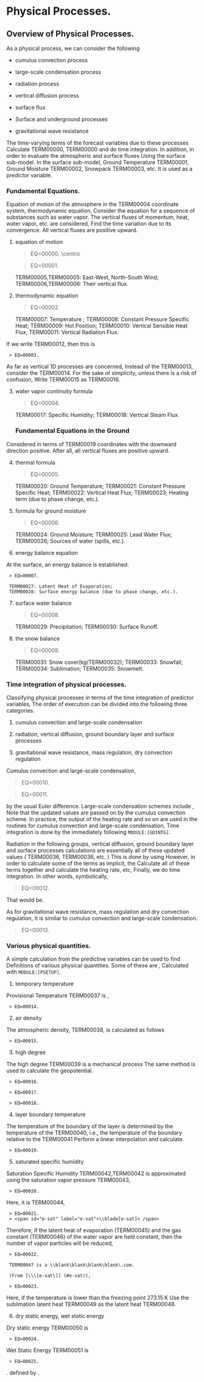 # Physical Processes.

## Overview of Physical Processes.

As a physical process, we can consider the following

 - cumulus convection process

 - large-scale condensation process

 - radiation process

 - vertical diffusion process

 - surface flux

 - Surface and underground processes

 - gravitational wave resistance

The time-varying terms of the forecast variables due to these processes
Calculate TERM00000, TERM00000 and do time integration.
In addition, in order to evaluate the atmospheric and surface fluxes
Using the surface sub-model.
In the surface sub-model,
Ground Temperature TERM00001, Ground Moisture TERM00002, Snowpack TERM00003, etc.
It is used as a predictor variable.

### Fundamental Equations.

Equation of motion of the atmosphere in the TERM00004 coordinate system, thermodynamic equation,
Consider the equation for a sequence of substances such as water vapor.
The vertical fluxes of momentum, heat, water vapor, etc. are considered,
Find the time variation due to its convergence.
All vertical fluxes are positive upward.

1. equation of motion

     > EQ=00000.
     > <span id="u-eq.orig" label="u-eq.orig" label="u-eq.orig">\\centric</span>

     > EQ=00001.

     TERM00005,TERM00005: East-West, North-South Wind;
     TERM00006,TERM00006: Their vertical flux.

2. thermodynamic equation

     > EQ=00002.

     TERM00007: Temperature ;
     TERM00008: Constant Pressure Specific Heat;
     TERM00009: Hot Position;
     TERM00010: Vertical Sensible Heat Flux;
     TERM00011: Vertical Radiation Flux.

 If we write TERM00012, then this is

     > EQ=00003.

 As far as vertical 1D processes are concerned,
 Instead of the     TERM00013, consider the TERM00014.
 For the sake of simplicity, unless there is a risk of confusion,
 Write     TERM00015 as TERM00016.

3. water vapor continuity formula

     > EQ=00004.

     TERM00017: Specific Humidity;
     TERM00018: Vertical Steam Flux.

     ### Fundamental Equations in the Ground

 Considered in terms of TERM00019 coordinates with the downward direction positive.
 After all, all vertical fluxes are positive upward.

4. thermal formula

     > EQ=00005.

     TERM00020: Ground Temperature; TERM00021: Constant Pressure Specific Heat;
     TERM00022: Vertical Heat Flux;
     TERM00023; Heating term (due to phase change, etc.).

5. formula for ground moisture

     > EQ=00006.

     TERM00024: Ground Moisture;
     TERM00025: Lead Water Flux;
     TERM00026; Sources of water (spills, etc.).

6. energy balance equation

 At the surface, an energy balance is established.

     > EQ=00007.

     TERM00027: Latent Heat of Evaporation;
     TERM00028: Surface energy balance (due to phase change, etc.).

7. surface water balance

     > EQ=00008.

     TERM00029: Precipitation;
     TERM00030: Surface Runoff.

8. the snow balance

     > EQ=00009.

     TERM00031: Snow cover(kg/TERM00032);
     TERM00033: Snowfall;
     TERM00034: Sublimation;
     TERM00035: Snowmelt.

### Time integration of physical processes.

Classifying physical processes in terms of the time integration of predictor variables,
The order of execution can be divided into the following three categories.

1. cumulus convection and large-scale condensation

2. radiation, vertical diffusion, ground boundary layer and surface processes

3. gravitational wave resistance, mass regulation, dry convection regulation

Cumulus convection and large-scale condensation,

> EQ=00010.

> EQ=00011.

by the usual Euler difference.
Large-scale condensation schemes include ,
Note that the updated values are passed on by the cumulus convection scheme.
In practice, the output of the heating rate and so on are used in the routines for cumulus convection and large-scale condensation,
Time integration is done by the immediately following `MODULE:[GDINTG]`.

Radiation in the following groups, vertical diffusion, ground boundary layer and surface processes
calculations are essentially all of these updated values
( TERM00036, TERM00036, etc. )
This is done by using
However, in order to calculate some of the terms as implicit, the
Calculate all of these terms together and calculate the heating rate, etc,
Finally, we do time integration.
In other words, symbolically,

> EQ=00012.

That would be.

As for gravitational wave resistance, mass regulation and dry convection regulation,
It is similar to cumulus convection and large-scale condensation.

> EQ=00013.

### Various physical quantities.

A simple calculation from the predictive variables can be used to find
Definitions of various physical quantities.
Some of these are ,
Calculated with `MODULE:[PSETUP]`.

1. temporary temperature

 Provisional Temperature TERM00037 is ,

     > EQ=00014.

2. air density

 The atmospheric density, TERM00038, is calculated as follows

     > EQ=00015.

3. high degree

 The high degree TERM00039 is a mechanical process
 The same method is used to calculate the geopotential.

     > EQ=00016.

     > EQ=00017.

     > EQ=00018.

4. layer boundary temperature

 The temperature of the boundary of the layer is determined by the temperature of the TERM00040, i.e., the temperature of the boundary relative to the TERM00041
 Perform a linear interpolation and calculate.

     > EQ=00019.

5. saturated specific humidity

 Saturation Specific Humidity TERM00042,TERM00042
 is approximated using the saturation vapor pressure TERM00043,

     > EQ=00020.

 Here, it is TERM00044,

     > EQ=00021.
     > <span id="e-sat" label="e-sat">\\blade[e-sat]< /span>

 Therefore, if the latent heat of evaporation (TERM00045) and the gas constant (TERM00046) of the water vapor are held constant, then the number of vapor particles will be reduced,

     > EQ=00022.

     TERM00047 is a \\blank\blank\blank\blank\.com.

     (From [\\\[e-sat\]] (#e-sat)),

     > EQ=00023.

 Here, if the temperature is lower than the freezing point 273.15 K
 Use the sublimation latent heat TERM00049 as the latent heat TERM00048.

6. dry static energy, wet static energy

 Dry static energy TERM00050 is

     > EQ=00024.

 Wet Static Energy TERM00051 is

     > EQ=00025.

 . defined by .
